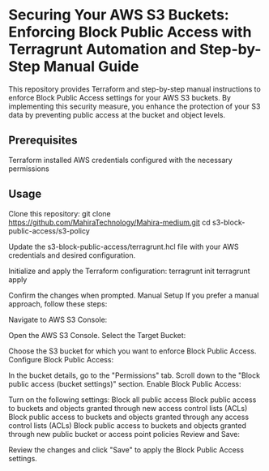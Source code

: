 #                                       Securing Your AWS S3 Buckets: Enforcing Block Public Access with Terragrunt Automation and Step-by-Step Manual Guide
This repository provides Terraform and step-by-step manual instructions to enforce Block Public Access settings for your AWS S3 buckets. By implementing this security measure, you enhance the protection of your S3 data by preventing public access at the bucket and object levels.

## Prerequisites
Terraform installed
AWS credentials configured with the necessary permissions

## Usage
Clone this repository:
git clone https://github.com/MahiraTechnology/Mahira-medium.git
cd s3-block-public-access/s3-policy

Update the s3-block-public-access/terragrunt.hcl file with your AWS credentials and desired configuration.

Initialize and apply the Terraform configuration:
terragrunt init
terragrunt apply

Confirm the changes when prompted.
Manual Setup
If you prefer a manual approach, follow these steps:

Navigate to AWS S3 Console:

Open the AWS S3 Console.
Select the Target Bucket:

Choose the S3 bucket for which you want to enforce Block Public Access.
Configure Block Public Access:

In the bucket details, go to the "Permissions" tab.
Scroll down to the "Block public access (bucket settings)" section.
Enable Block Public Access:

Turn on the following settings:
Block all public access
Block public access to buckets and objects granted through new access control lists (ACLs)
Block public access to buckets and objects granted through any access control lists (ACLs)
Block public access to buckets and objects granted through new public bucket or access point policies
Review and Save:

Review the changes and click "Save" to apply the Block Public Access settings.
